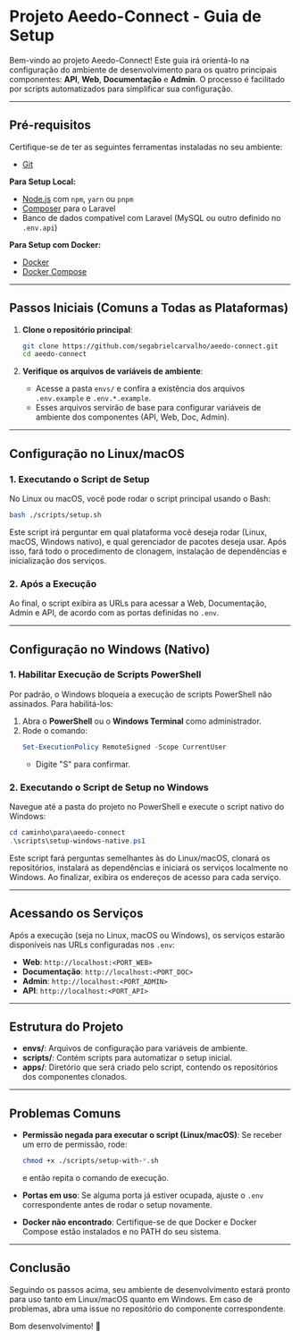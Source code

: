 # Projeto Aeedo-Connect - Guia de Setup

Bem-vindo ao projeto Aeedo-Connect! Este guia irá orientá-lo na configuração do ambiente de desenvolvimento para os quatro principais componentes: **API**, **Web**, **Documentação** e **Admin**. O processo é facilitado por scripts automatizados para simplificar sua configuração.

---

## Pré-requisitos

Certifique-se de ter as seguintes ferramentas instaladas no seu ambiente:

- [Git](https://git-scm.com/downloads)

**Para Setup Local:**
- [Node.js](https://nodejs.org/) com `npm`, `yarn` ou `pnpm`
- [Composer](https://getcomposer.org/) para o Laravel
- Banco de dados compatível com Laravel (MySQL ou outro definido no `.env.api`)

**Para Setup com Docker:**
- [Docker](https://docs.docker.com/get-docker/)
- [Docker Compose](https://docs.docker.com/compose/install/)

---

## Passos Iniciais (Comuns a Todas as Plataformas)

1. **Clone o repositório principal**:
   ```bash
   git clone https://github.com/segabrielcarvalho/aeedo-connect.git
   cd aeedo-connect
   ```

2. **Verifique os arquivos de variáveis de ambiente**:
   - Acesse a pasta `envs/` e confira a existência dos arquivos `.env.example` e `.env.*.example`.
   - Esses arquivos servirão de base para configurar variáveis de ambiente dos componentes (API, Web, Doc, Admin).

---

## Configuração no Linux/macOS

### 1. Executando o Script de Setup

No Linux ou macOS, você pode rodar o script principal usando o Bash:

```bash
bash ./scripts/setup.sh
```

Este script irá perguntar em qual plataforma você deseja rodar (Linux, macOS, Windows nativo), e qual gerenciador de pacotes deseja usar. Após isso, fará todo o procedimento de clonagem, instalação de dependências e inicialização dos serviços.

### 2. Após a Execução

Ao final, o script exibira as URLs para acessar a Web, Documentação, Admin e API, de acordo com as portas definidas no `.env`.

---

## Configuração no Windows (Nativo)

### 1. Habilitar Execução de Scripts PowerShell

Por padrão, o Windows bloqueia a execução de scripts PowerShell não assinados. Para habilitá-los:

1. Abra o **PowerShell** ou o **Windows Terminal** como administrador.
2. Rode o comando:
   ```powershell
   Set-ExecutionPolicy RemoteSigned -Scope CurrentUser
   ```
   - Digite "S" para confirmar.

### 2. Executando o Script de Setup no Windows

Navegue até a pasta do projeto no PowerShell e execute o script nativo do Windows:

```powershell
cd caminho\para\aeedo-connect
.\scripts\setup-windows-native.ps1
```

Este script fará perguntas semelhantes às do Linux/macOS, clonará os repositórios, instalará as dependências e iniciará os serviços localmente no Windows. Ao finalizar, exibira os endereços de acesso para cada serviço.

---

## Acessando os Serviços

Após a execução (seja no Linux, macOS ou Windows), os serviços estarão disponíveis nas URLs configuradas nos `.env`:

- **Web**: `http://localhost:<PORT_WEB>`
- **Documentação**: `http://localhost:<PORT_DOC>`
- **Admin**: `http://localhost:<PORT_ADMIN>`
- **API**: `http://localhost:<PORT_API>`

---

## Estrutura do Projeto

- **envs/**: Arquivos de configuração para variáveis de ambiente.
- **scripts/**: Contém scripts para automatizar o setup inicial.
- **apps/**: Diretório que será criado pelo script, contendo os repositórios dos componentes clonados.

---

## Problemas Comuns

- **Permissão negada para executar o script (Linux/macOS)**:
  Se receber um erro de permissão, rode:
  ```bash
  chmod +x ./scripts/setup-with-*.sh
  ```
  e então repita o comando de execução.

- **Portas em uso**:
  Se alguma porta já estiver ocupada, ajuste o `.env` correspondente antes de rodar o setup novamente.

- **Docker não encontrado**:
  Certifique-se de que Docker e Docker Compose estão instalados e no PATH do seu sistema.

---

## Conclusão

Seguindo os passos acima, seu ambiente de desenvolvimento estará pronto para uso tanto em Linux/macOS quanto em Windows. Em caso de problemas, abra uma issue no repositório do componente correspondente.

Bom desenvolvimento! 🚀